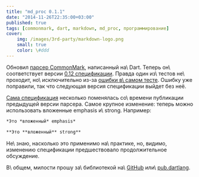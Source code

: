 ```yaml
---
title: "md_proc 0.1.1"
date: "2014-11-26T22:35:00+03:00"
published: true
tags: [commonmark, dart, markdown, md_proc, программирование]
cover:
    img: /images/3rd-party/markdown-logo.png
    small: true
    color: \#ddd
---
```


Обновил [парсер CommonMark][commonmark], написанный на\ Dart. Теперь он\ соответствует версии [0.12 спецификации][spec].
Правда один из\ тестов не\ проходит, но\ исключительно из-за [ошибки в\ самом тесте][bug]. Ошибку уже поправили,
так что следующая версия спецификации выйдет без неё.

[Сама спецификация][spec] несколько поменялась со\ времени публикации предыдущей версии парсера. Самое крупное
изменение: теперь можно использовать вложенные emphasis и\ strong. Например:

~~~~~markdown
*Это *вложенный* emphasis*

**Это **вложенный** strong**
~~~~~

Не\ знаю, насколько это применимо на\ практике, но, видимо, изменению спецификации предшествовало продолжительное
обсуждение.

В\ общем, милости прошу за\ библиотекой на\ [GitHub] или\ [pub.dartlang][pub].

[commonmark]: http://dikmax.name/post/commonmark-markdown-parser/
[bug]: https://github.com/jgm/CommonMark/issues/209
[GitHub]: https://github.com/dikmax/md_proc
[pub]: https://pub.dartlang.org/packages/md_proc
[spec]: http://spec.commonmark.org/0.12/
